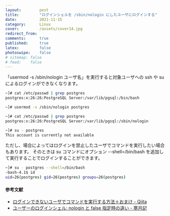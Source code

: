 ```yaml
---
layout:        post
title:         "ログインシェルを /sbin/nologin にしたユーザにログインする"
date:          2021-11-15
category:      Linux
cover:         /assets/cover14.jpg
redirect_from:
comments:      true
published:     true
latex:         false
photoswipe:    false
# sitemap: false
# feed:    false
---
```


「usermod -s /sbin/nologin ユーザ名」を実行すると対象ユーザへの ssh や su によるログインができなくなります。

```bash
~]# cat /etc/passwd | grep postgres
postgres:x:26:26:PostgreSQL Server:/var/lib/pgsql:/bin/bash

~]# usermod -s /sbin/nologin postgres

~]# cat /etc/passwd | grep postgres
postgres:x:26:26:PostgreSQL Server:/var/lib/pgsql:/sbin/nologin

~]# su - postgres
This account is currently not available
```

ただし、場合によってはログインを禁止したユーザでコマンドを実行したい場合もあります。
そのときは su コマンドにオプション --shell=/bin/bash を追加して実行することでログインすることができます。

```bash
~]# su - postgres --shell=/bin/bash
-bash-4.1$ id
uid=26(postgres) gid=26(postgres) groups=26(postgres)
```

#### 参考文献
- [ログインできないユーザでコマンドを実行する方法＋おまけ - Qiita](https://qiita.com/riekure/items/27e07258a5a3ac4bd3fa)
- [ユーザーのログインシェル: nologin と false 指定時の違い - 寒月記](https://web.archive.org/web/20210125190926/https://www.kangetsu121.work/entry/2020/06/30/014759)
